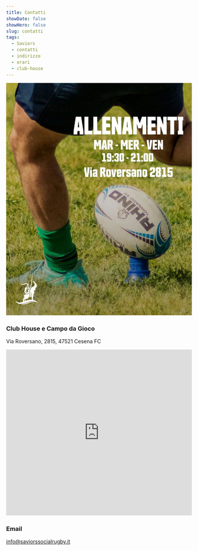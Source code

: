 ```yaml
---
title: Contatti
showDate: false
showHero: false
slug: contatti
tags:
  - Saviors
  - contatti
  - indirizzo
  - orari
  - club-house
---
```


![](../images/training.jpg)

### Club House e Campo da Gioco

Via Roversano, 2815, 47521 Cesena FC

<iframe width="100%" height="450" frameborder="0" style="border:0" referrerpolicy="no-referrer-when-downgrade" src="https://www.google.com/maps/embed/v1/place?key=AIzaSyBuf-xpbsYE-PmmBdCmFcCiPaWYle13NGk&q=Saviors+Social+Rugby+-+Club+House+e+Campo+da+gioco&maptype=satellite&zoom=17" allowfullscreen> </iframe>

### Email

info@saviorssocialrugby.it
